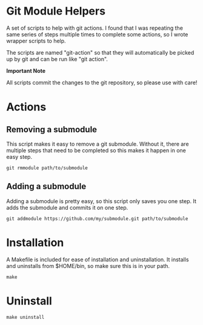 # Git Module Helpers

A set of scripts to help with git actions. I found that I was repeating the same series of steps multiple times to complete some actions, so I wrote wrapper scripts to help.

The scripts are named "git-action" so that they will automatically be picked up by git and can be run like "git action".

**Important Note**

All scripts commit the changes to the git repository, so please use with care!

# Actions

## Removing a submodule

This script makes it easy to remove a git submodule. Without it, there are multiple steps that need to be completed so this makes it happen in one easy step.

```
git rmmodule path/to/submodule
```

## Adding a submodule

Adding a submodule is pretty easy, so this script only saves you one step. It adds the submodule and commits it on one step.

```
git addmodule https://github.com/my/submodule.git path/to/submodule
```

# Installation

A Makefile is included for ease of installation and uninstallation. It installs and uninstalls from $HOME/bin, so make sure this is in your path.

```
make
```

# Uninstall

```
make uninstall
```

